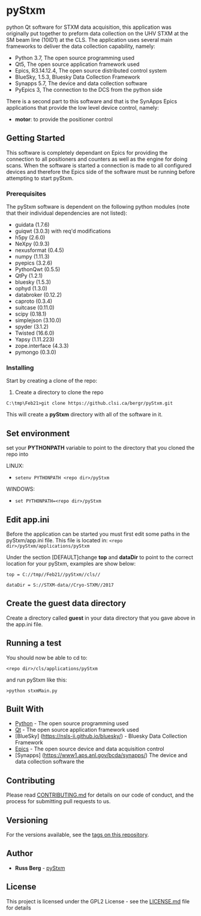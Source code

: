 # pyStxm
python Qt software for STXM data acquisition, this application was originally put together to preform data collection on the UHV STXM 
at the SM beam line (10ID1) at the CLS. The application uses several main frameworks to deliver the data collection capability, namely:
 
* Python 3.7, The open source programming used
* Qt5, The open source application framework used
* Epics, R3.14.12.4, The open source distributed control system
* BlueSky, 1.5.3, Bluesky Data Collection Framework 
* Synapps 5.7, The device and data collection software
* PyEpics 3, The connection to the DCS from the python side

  
There is a second part to this software and that is the SynApps Epics applications that provide the low level device control, namely:
	
- **motor**: to provide the positioner control


## Getting Started

This software is completely dependant on Epics for providing the connection to all positioners and counters as well as the engine for doing scans. When the software is started a connection is made to all configured devices and therefore the Epics side of the software must be running before attempting to start pyStxm.

### Prerequisites

The pyStxm software is dependent on the following python modules (note that their individual dependencies are not listed):

 - guidata (1.7.6)
 - guiqwt (3.0.3) with req'd modifications
 - h5py (2.6.0)
 - NeXpy (0.9.3)
 - nexusformat (0.4.5)
 - numpy (1.11.3)
 - pyepics (3.2.6)
 - PythonQwt (0.5.5)
 - QtPy (1.2.1)
 - bluesky (1.5.3)
 - ophyd (1.3.0)
 - databroker (0.12.2)
 - caproto (0.3.4)
 - suitcase (0.11.0)
 - scipy (0.18.1)
 - simplejson (3.10.0)
 - spyder (3.1.2)
 - Twisted (16.6.0)
 - Yapsy (1.11.223)
 - zope.interface (4.3.3)
  - pymongo (0.3.0)


### Installing

Start by creating a clone of the repo:

1. Create a directory to clone the repo

```C:\tmp\Feb21>git clone https://github.clsi.ca/bergr/pyStxm.git```

This will create a **pyStxm** directory with all of the software in it.

## Set environment 

set your **PYTHONPATH** variable to point to the directory that you  cloned the repo into


LINUX:

 - ```setenv PYTHONPATH <repo dir>/pyStxm```

WINDOWS:

- ```set PYTHONPATH=<repo dir>/pyStxm```

## Edit app.ini
Before the application can be started you must first edit some paths in the pyStxm/app.ini file.
This file is located in:
```<repo dir>/pyStxm/applications/pyStxm```

Under the section [DEFAULT]change **top** and **dataDir** to point to the correct location for your pyStxm, examples are show below:

```top = C://tmp//Feb21//pyStxm//cls//```

```dataDir = S://STXM-data//Cryo-STXM//2017```


## Create the guest data directory

Create a directory called **guest** in your data directory that you gave above in the app.ini file.

## Running a test 

You should now be able to cd to:

```<repo dir>/cls/applications/pyStxm```

and run pyStxm like this:

```>python stxmMain.py```


## Built With

* [Python](https://www.python.org/) - The open source programming used
* [Qt](https://www.qt.io/) - The open source application framework used
* [BlueSky] (https://nsls-ii.github.io/bluesky/) - Bluesky Data Collection Framework
* [Epics](http://www.aps.anl.gov/epics/) - The open source device and data acquisition control
* [Synapps] (https://www1.aps.anl.gov/bcda/synapps/) The device and data collection software the 


## Contributing

Please read [CONTRIBUTING.md](https://gist.github.com/PurpleBooth/b24679402957c63ec426) for details on our code of conduct, and the process for submitting pull requests to us.

## Versioning

For the versions available, see the [tags on this repository](https://github.com/your/project/tags). 

## Author

* **Russ Berg** -  [pyStxm](https://github.clsi.ca/bergr/pyStxm)



## License

This project is licensed under the GPL2 License - see the [LICENSE.md](LICENSE.md) file for details







